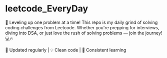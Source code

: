 # leetcode_EveryDay
🚀 Leveling up one problem at a time!
This repo is my daily grind of solving coding challenges from Leetcode.
Whether you're prepping for interviews, diving into DSA, or just love the rush of solving problems — join the journey! 💻🔥

📅 Updated regularly | 💡 Clean code | 🧠 Consistent learning
